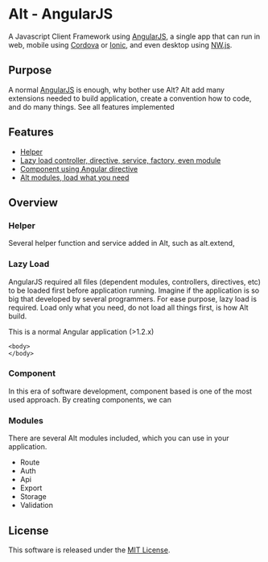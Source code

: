 Alt - AngularJS
====================================================

A Javascript Client Framework using [AngularJS][angular], a single app that can run in web, mobile using [Cordova][cordova] or [Ionic][ionic], and even desktop using [NW.js][nw].
 
## Purpose

A normal [AngularJS][angular] is enough, why bother use Alt? Alt add many extensions needed to build application, 
create a convention how to code, and do many things. See all features implemented 
 
## Features 

+ [Helper](#helper)
+ [Lazy load controller, directive, service, factory, even module](#lazy-load)
+ [Component using Angular directive](#component)
+ [Alt modules, load what you need](#modules)

## Overview

### Helper

Several helper function and service added in Alt, such as alt.extend, 

### Lazy Load

AngularJS required all files (dependent modules, controllers, directives, etc) to be loaded first before application running.
Imagine if the application is so big that developed by several programmers. For ease purpose, lazy load is required. 
Load only what you need, do not load all things first, is how Alt build.
  
This is a normal Angular application (>1.2.x)

```
<body>
</body>
```

### Component

In this era of software development, component based is one of the most used approach. By creating components, we can 

### Modules

There are several Alt modules included, which you can use in your application.

+ Route
+ Auth
+ Api
+ Export
+ Storage
+ Validation

## License

This software is released under the [MIT License][mit_license].

[angular]: https://angularjs.org/
[cordova]: https://cordova.org/
[ionic]: http://ionicframework.com/
[nw]: http://nwjs.io/
[mit_license]: http://opensource.org/licenses/MIT